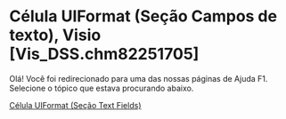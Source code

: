 
# Célula UIFormat (Seção Campos de texto), Visio [Vis_DSS.chm82251705]

Olá! Você foi redirecionado para uma das nossas páginas de Ajuda F1. Selecione o tópico que estava procurando abaixo.

[Célula UIFormat (Seção Text Fields)](http://msdn.microsoft.com/library/0dddef20-c58e-2306-ab8e-6cac8e159f61%28Office.15%29.aspx)
